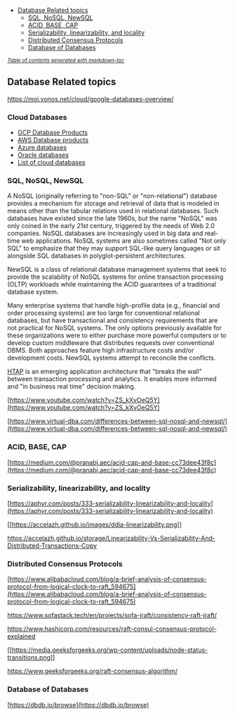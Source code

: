 - [Database Related topics](#database-related-topics)
  * [SQL, NoSQL, NewSQL](#sql--nosql--newsql)
  * [ACID, BASE, CAP](#acid--base--cap)
  * [Serializability, linearizability, and locality](#serializability--linearizability--and-locality)
  * [Distributed Consensus Protocols](#distributed-consensus-protocols)
  * [Database of Databases](#database-of-databases)

<small><i><a href='http://ecotrust-canada.github.io/markdown-toc/'>Table of contents generated with markdown-toc</a></i></small>


## Database Related topics

https://moi.vonos.net/cloud/google-databases-overview/

### Cloud Databases

* [GCP Database Products](https://cloud.google.com/products/databases)
* [AWS Database products](https://aws.amazon.com/products/databases/) 
* [Azure databases](https://azure.microsoft.com/en-us/product-categories/databases/)
* [Oracle databases](https://www.oracle.com/database/)
* [List of cloud databases](https://en.wikipedia.org/wiki/Cloud_database)

### SQL, NoSQL, NewSQL

A NoSQL (originally referring to "non-SQL" or "non-relational") database provides a mechanism for storage and retrieval of data that is modeled in means other than the tabular relations used in relational databases. Such databases have existed since the late 1960s, but the name "NoSQL" was only coined in the early 21st century, triggered by the needs of Web 2.0 companies. NoSQL databases are increasingly used in big data and real-time web applications. NoSQL systems are also sometimes called "Not only SQL" to emphasize that they may support SQL-like query languages or sit alongside SQL databases in polyglot-persistent architectures.

NewSQL is a class of relational database management systems that seek to provide the scalability of NoSQL systems for online transaction processing (OLTP) workloads while maintaining the ACID guarantees of a traditional database system.

Many enterprise systems that handle high-profile data (e.g., financial and order processing systems) are too large for conventional relational databases, but have transactional and consistency requirements that are not practical for NoSQL systems. The only options previously available for these organizations were to either purchase more powerful computers or to develop custom middleware that distributes requests over conventional DBMS. Both approaches feature high infrastructure costs and/or development costs. NewSQL systems attempt to reconcile the conflicts.

[HTAP](https://en.wikipedia.org/wiki/Hybrid_transactional/analytical_processing)  is an emerging application architecture that "breaks the wall" between transaction processing and analytics. It enables more informed and "in business real time" decision making.

[https://www.youtube.com/watch?v=ZS_kXvOeQ5Y](https://www.youtube.com/watch?v=ZS_kXvOeQ5Y)

[https://www.virtual-dba.com/differences-between-sql-nosql-and-newsql/](https://www.virtual-dba.com/differences-between-sql-nosql-and-newsql/)


### ACID, BASE, CAP

[https://medium.com/@pranabj.aec/acid-cap-and-base-cc73dee43f8c](https://medium.com/@pranabj.aec/acid-cap-and-base-cc73dee43f8c)


### Serializability, linearizability, and locality

[https://aphyr.com/posts/333-serializability-linearizability-and-locality](https://aphyr.com/posts/333-serializability-linearizability-and-locality)

[[https://accelazh.github.io/images/ddia-linearizability.png]]

https://accelazh.github.io/storage/Linearizability-Vs-Serializability-And-Distributed-Transactions-Copy

### Distributed Consensus Protocols

[https://www.alibabacloud.com/blog/a-brief-analysis-of-consensus-protocol-from-logical-clock-to-raft_594675](https://www.alibabacloud.com/blog/a-brief-analysis-of-consensus-protocol-from-logical-clock-to-raft_594675)

https://www.sofastack.tech/en/projects/sofa-jraft/consistency-raft-jraft/

https://www.hashicorp.com/resources/raft-consul-consensus-protocol-explained

[[https://media.geeksforgeeks.org/wp-content/uploads/node-status-transitions.png]]

https://www.geeksforgeeks.org/raft-consensus-algorithm/

### Database of Databases

[https://dbdb.io/browse](https://dbdb.io/browse)

